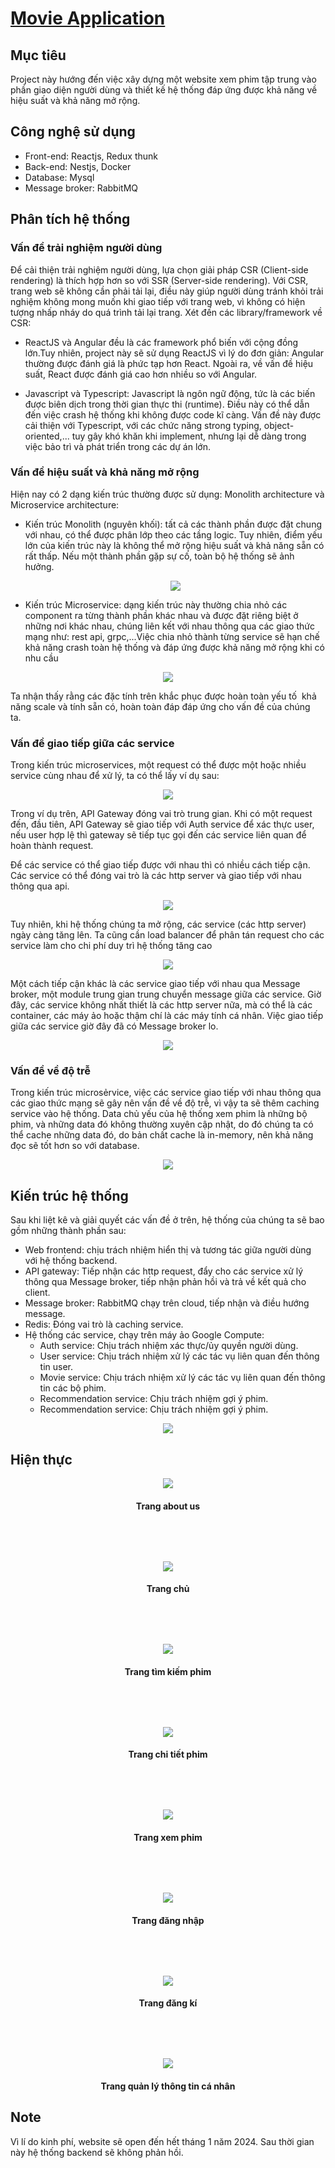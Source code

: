 # [Movie Application](https://movie.ledangminh.id.vn)

## Mục tiêu

Project này hướng đến việc xây dựng một website xem phim tập trung vào phần giao diện người dùng và thiết kế hệ thống đáp ứng được khả năng về hiệu suất và khả năng mở rộng.

## Công nghệ sử dụng
- Front-end: Reactjs, Redux thunk
- Back-end: Nestjs, Docker
- Database: Mysql
- Message broker: RabbitMQ

## Phân tích hệ thống

### Vấn đề trải nghiệm người dùng

Để cải thiện trải nghiệm người dùng, lựa chọn giải pháp CSR (Client-side rendering) là thích hợp hơn so với SSR (Server-side rendering). Với CSR, trang web sẽ không cần phải tải lại, điều này giúp người dùng tránh khỏi trải nghiệm không mong muốn khi giao tiếp với trang web, vì không có hiện tượng nhấp nháy do quá trình tải lại trang. Xét đến các library/framework về CSR:

- ReactJS và Angular đều là các framework phổ biến với cộng đồng lớn.Tuy nhiên, project này sẽ sử dụng ReactJS vì lý do đơn giản: Angular thường được đánh giá là phức tạp hơn React. Ngoài ra, về vấn đề hiệu suất, React được đánh giá cao hơn nhiều so với Angular.

- Javascript và Typescript: Javascript là ngôn ngữ động, tức là các biến được biên dịch trong thời gian thực thi (runtime). Điều này có thể dẫn đến việc crash hệ thống khi không được code kĩ càng. Vấn đề này được cải thiện với Typescript, với các chức năng strong typing, object-oriented,... tuy gây khó khăn khi implement, nhưng lại dễ dàng trong việc bảo trì và phát triển trong các dự án lớn.

### Vấn đề hiệu suất và khả năng mở rộng

Hiện nay có 2 dạng kiến trúc thường được sử dụng: Monolith architecture và Microservice architecture:

- Kiến trúc Monolith (nguyên khối): tất cả các thành phần được đặt chung với nhau, có thể được phân lớp theo các tầng logic. Tuy nhiên, điểm yếu lớn của kiến trúc này là không thể mở rộng hiệu suất và khả năng sẵn có rất thấp. Nếu một thành phần gặp sự cố, toàn bộ hệ thống sẽ ảnh hưởng.
  <p align="center">
  <img src="https://images.viblo.asia/full/647a9906-db1f-44a8-afe9-e699b464d849.png" />
</p>

- Kiến trúc Microservice: dạng kiến trúc này thường chia nhỏ các component ra từng thành phần khác nhau và được đặt riêng biệt ở những nơi khác nhau, chúng liên kết với nhau thông qua các giao thức mạng như: rest api, grpc,...Việc chia nhỏ thành từng service sẽ hạn chế khả năng crash toàn hệ thống và đáp ứng được khả năng mở rộng khi có nhu cầu
<p align="center">
  <img src="./images/microservice.png" />
</p>

Ta nhận thấy rằng các đặc tính trên khắc phục được hoàn toàn yếu tố  khả năng scale và tính sẵn có, hoàn toàn đáp đáp ứng cho vấn đề của chúng ta. 

### Vấn đề giao tiếp giữa các service
Trong kiến trúc microservices, một request có thể được một hoặc nhiều service cùng nhau để xử lý, ta có thể lấy ví dụ sau:

<p align="center">
  <img src="./images/authentication_flow.png" />
</p>

Trong ví dụ trên, API Gateway đóng vai trò trung gian. Khi có một request đến, đầu tiên, API Gateway sẽ giao tiếp với Auth service để xác thực user, nếu user hợp lệ thì gateway sẽ tiếp tục gọi đến các service liên quan để hoàn thành request.

Để các service có thể giao tiếp được với nhau thì có nhiều cách tiếp cận. Các service có thể đóng vai trò là các http server và giao tiếp với nhau thông qua api.
<p align="center">
  <img src="./images/via_api.png" />
</p>


Tuy nhiên, khi hệ thống chúng ta mở rộng, các service (các http server) ngày càng tăng lên. Ta cũng cần load balancer để phân tán request cho các service làm cho chi phí duy trì hệ thống tăng cao
<p align="center">
  <img src="./images/via_api_scale.png" />
</p>

Một cách tiếp cận khác là các service giao tiếp với nhau qua Message broker, một module trung gian trung chuyển message giữa các service. Giờ đây, các service không nhất thiết là các http server nữa, mà có thể là các container, các máy ảo hoặc thậm chí là các máy tính cá nhân. Việc giao tiếp giữa các service giờ đây đã có Message broker lo. 
<p align="center">
  <img src="./images/via_grpc_scale.png" />
</p>

### Vấn đề về độ trễ
Trong kiến trúc microsẻrvice, việc các service giao tiếp với nhau thông qua các giao thức mạng sẽ gây nên vấn đề về độ trễ, vì vậy ta sẽ thêm caching service vào hệ thống. Data chủ yếu của hệ thống xem phim là những bộ phim, và những data đó không thường xuyên cập nhật, do đó chúng ta có thể cache những data đó, do bản chất cache là in-memory, nên khả năng đọc sẽ tốt hơn so với database.
<p align="center">
  <img src="./images/cache.png" />
</p>

## Kiến trúc hệ thống
Sau khi liệt kê và giải quyết các vấn đề ở trên, hệ thống của chúng ta sẽ bao gồm những thành phần sau:
* Web frontend: chịu trách nhiệm hiển thị và tương tác giữa người dùng với hệ thống backend.
* API gateway: Tiếp nhận các http request, đẩy cho các service xử lý thông qua Message broker, tiếp nhận phản hồi và trả về kết quả cho client.
* Message broker: RabbitMQ chạy trên cloud, tiếp nhận và điều hướng message.
* Redis: Đóng vai trò là caching service.
* Hệ thống các service, chạy trên máy ảo Google Compute:
  - Auth service: Chịu trách nhiệm xác thực/ủy quyền người dùng.
  - User service: Chịu trách nhiệm xử lý các tác vụ liên quan đến thông tin user.
  - Movie service: Chịu trách nhiệm xử lý các tác vụ liên quan đến thông tin các bộ phim.
  - Recommendation service: Chịu trách nhiệm gợi ý phim.
  - Recommendation service: Chịu trách nhiệm gợi ý phim.
<p align="center">
  <img src="./images/architecture.png" />
</p>

## Hiện thực

<p align="center">
  <img src="./images/trang-about-us.png" />
</p>
<h4 align="center">Trang about us</h4>

<p align="center" style="margin-top:5rem;">
  <img src="./images/trang-chu.png" />
</p>
<h4 align="center">Trang chủ</h4>


<p align="center" style="margin-top:5rem;">
  <img src="./images/trang-tim-kiem.png" />
</p>
<h4 align="center">Trang tìm kiếm phim</h4>

<p align="center" style="margin-top:5rem;">
  <img src="./images/trang-chi-tiet.png" />
</p>
<h4 align="center">Trang chi tiết phim</h4>

<p align="center" style="margin-top:5rem;">
  <img src="./images/trang-xem-phim.png" />
</p>
<h4 align="center">Trang xem phim</h4>

<p align="center" style="margin-top:5rem;">
  <img src="./images/trang-dang-nhap.png" />
</p>
<h4 align="center">Trang đăng nhập</h4>

<p align="center" style="margin-top:5rem;">
  <img src="./images/trang-dang-ki.png" />
</p>
<h4 align="center">Trang đăng kí</h4>

<p align="center" style="margin-top:5rem;">
  <img src="./images/trang-quan-ly-thong-tin-ca-nhan.png" />
</p>
<h4 align="center">Trang quản lý thông tin cá nhân</h4>

## Note
Vì lí do kinh phí, website sẽ open đến hết tháng 1 năm 2024. Sau thời gian này hệ thống backend sẽ không phản hồi.